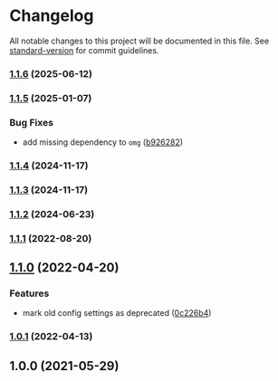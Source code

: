 # Changelog

All notable changes to this project will be documented in this file. See [standard-version](https://github.com/conventional-changelog/standard-version) for commit guidelines.

### [1.1.6](https://github.com/wozjac/vscode-ui5-odata-mock-generator/compare/v1.1.5...v1.1.6) (2025-06-12)

### [1.1.5](https://github.com/wozjac/vscode-ui5-odata-mock-generator/compare/v1.1.4...v1.1.5) (2025-01-07)


### Bug Fixes

* add missing dependency to `omg` ([b926282](https://github.com/wozjac/vscode-ui5-odata-mock-generator/commit/b926282c8dad3635b2f27775c8e8e660f7118376))

### [1.1.4](https://github.com/wozjac/vscode-ui5-odata-mock-generator/compare/v1.1.3...v1.1.4) (2024-11-17)

### [1.1.3](https://github.com/wozjac/vscode-ui5-odata-mock-generator/compare/v1.1.2...v1.1.3) (2024-11-17)

### [1.1.2](https://github.com/wozjac/vscode-ui5-odata-mock-generator/compare/v1.1.1...v1.1.2) (2024-06-23)

### [1.1.1](https://github.com/wozjac/vscode-ui5-odata-mock-generator/compare/v1.1.0...v1.1.1) (2022-08-20)

## [1.1.0](https://github.com/wozjac/vscode-ui5-odata-mock-generator/compare/v1.0.1...v1.1.0) (2022-04-20)


### Features

* mark old config settings as deprecated ([0c226b4](https://github.com/wozjac/vscode-ui5-odata-mock-generator/commit/0c226b41b68dfe37ef2564b48711a7489b574e8a))

### [1.0.1](https://github.com/wozjac/vscode-ui5-odata-mock-generator/compare/v1.0.0...v1.0.1) (2022-04-13)

## 1.0.0 (2021-05-29)
